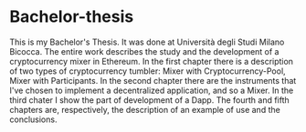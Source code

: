 # Bachelor-thesis
This is my Bachelor's Thesis.
It was done at Università degli Studi Milano Bicocca.
The entire work describes the study and the development of a cryptocurrency mixer in Ethereum.
In the first chapter there is a description of two types of cryptocurrency tumbler: Mixer with Cryptocurrency-Pool, Mixer with Participants.
In the second chapter there are the instruments that I've chosen to implement a decentralized application, and so a Mixer. 
In the third chater I show the part of development of a Dapp. 
The fourth and fifth chapters are, respectively, the description of an example of use and the conclusions.


